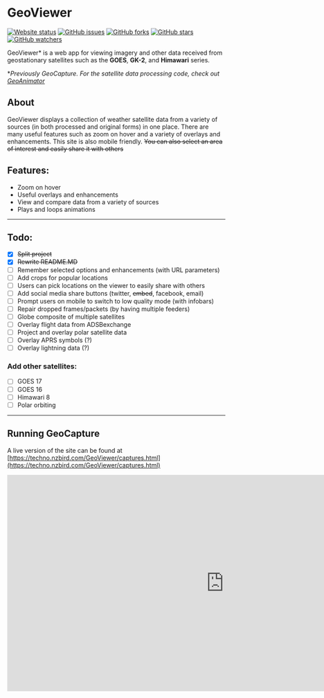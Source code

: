 # GeoViewer
[![Website status](https://img.shields.io/website-up-down-green-red/https/techno.nzbird.com/GeoViewer/captures.html.svg)](https://techno.nzbird.com/GeoViewer/captures.html)
[![GitHub issues](https://img.shields.io/github/issues/technobird22/geoviewer)](https://GitHub.com/technobird22/GeoViewer/issues/)
[![GitHub forks](https://img.shields.io/github/forks/technobird22/GeoViewer.svg?style=social&label=Fork&maxAge=2592000)](https://GitHub.com/technobird22/GeoViewer/network/)
[![GitHub stars](https://img.shields.io/github/stars/technobird22/GeoViewer.svg?style=social&label=Star&maxAge=2592000)](https://github.com/technobird22/GeoViewer/stargazers/)
[![GitHub watchers](https://img.shields.io/github/watchers/technobird22/GeoViewer.svg?style=social&label=Watch&maxAge=2592000)](https://GitHub.com/technobird22/GeoViewer/watchers/)


GeoViewer* is a web app for viewing imagery and other data received from geostationary satellites such as the **GOES**, **GK-2**, and **Himawari** series.

**Previously GeoCapture. For the satellite data processing code, check out [GeoAnimator](https://github.com/technobird22/geoanimator/)*

## About
GeoViewer displays a collection of weather satellite data from a variety of sources (in both processed and original forms) in one place. There are many useful features such as zoom on hover and a variety of overlays and enhancements. This site is also mobile friendly. <del>You can also select an area of interest and easily share it with others</del>

## Features:
- Zoom on hover
- Useful overlays and enhancements
- View and compare data from a variety of sources
- Plays and loops animations
-----

## Todo:
- [x] <del>Split project</del>
- [x] <del>Rewrite README.MD</del>
- [ ] Remember selected options and enhancements (with URL parameters)
- [ ] Add crops for popular locations
- [ ] Users can pick locations on the viewer to easily share with others
- [ ] Add social media share buttons (twitter, <del>embed</del>, facebook, email)
- [ ] Prompt users on mobile to switch to low quality mode (with infobars)
- [ ] Repair dropped frames/packets (by having multiple feeders)
- [ ] Globe composite of multiple satellites
- [ ] Overlay flight data from ADSBexchange
- [ ] Project and overlay polar satellite data
- [ ] Overlay APRS symbols (?)
- [ ] Overlay lightning data (?)

### Add other satellites:
- [ ] GOES 17
- [ ] GOES 16
- [ ] Himawari 8
- [ ] Polar orbiting

-----

## Running GeoCapture
A live version of the site can be found at [https://techno.nzbird.com/GeoViewer/captures.html](https://techno.nzbird.com/GeoViewer/captures.html)
<iframe src="https://techno.nzbird.com/GeoViewer/captures.html" width="1000" height="500" frameborder="0" allowfullscreen/>

## Browser requirements
GeoViewer requires a relatively modern browser. Requires JavaScript to be enabled.

Tested on Chrome 88 and Firefox 84.
Site is mobile friendly, though some of the formatting becomes a bit off.